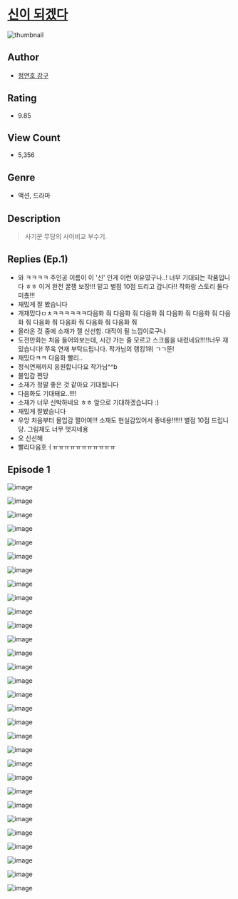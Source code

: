 # [신이 되겠다](https://comic.naver.com/challenge/list?titleId=811436)
![thumbnail](https://image-comic.pstatic.net/user_contents_data/challenge_comic/2023/05/27/306316/upload_4123381227391956836_480x623.jpeg)

## Author
- [정연호 강구](https://comic.naver.com/artistTitle?id=306316)

## Rating
- 9.85

## View Count
- 5,356

## Genre
- 액션, 드라마

## Description
> 사기꾼 무당의 사이비교 부수기.

## Replies (Ep.1)
- 와 ㅋㅋㅋㅋ 주인공 이름이 이 '신' 인게 이런 이유였구나..! 너무 기대되는 작품입니다 ㅎㅎ 이거 완전 꿀잼 보장!!! 밑고 별점 10점 드리고 갑니다!! 작화랑 스토리 둘다 미춌!!!
- 재밌게 잘 봤습니다
- 개재밌다ㅁㅊㅋㅋㅋㅋㅋㅋ다음화 줘 다음화 줘 다음화 줘 다음화 줘 다음화 줘 다음화 줘 다음화 줘 다음화 줘 다음화 줘 다음화 줘
- 올라온 것 중에 소재가 젤 신선함. 대작이 될 느낌이로구나
- 도전만화는 처음 들어와보는데, 시간 가는 줄 모르고 스크롤을 내렸네요!!!!!너무 재밌습니다! 쭈욱 연재 부탁드립니다. 작가님의 랭킹1위 ㄱㄱ뚠!
- 재밌다ㅋㅋ 다음화 빨리..
- 정식연재까지 응원합니다요 작가님^^b
- 몰입감 쩐당
- 소재가 정말 좋은 것 같아요 기대됩니다
- 다음화도 기대돼요..!!!!
- 소재가 너무 신박하네요 ㅎㅎ 앞으로 기대하겠습니다 :)
- 재밌게 잘봤습니다
- 우앙 처음부터 몰입감 쩔어여!!! 소재도 현실감있어서 좋네용!!!!!! 별점 10점 드립니당. 그림체도 너무 멋지네용
- 오 신선해
- 빨리다음호ㅓㅠㅠㅠㅠㅠㅠㅠㅠㅠㅠㅠ

## Episode 1
![image](https://image-comic.pstatic.net/user_contents_data/challenge_comic/2023/05/25/306316/upload_4063998816300590385.jpeg)

![image](https://image-comic.pstatic.net/user_contents_data/challenge_comic/2023/05/25/306316/upload_7233967810076292660.jpeg)

![image](https://image-comic.pstatic.net/user_contents_data/challenge_comic/2023/05/25/306316/upload_3474071022979922020.jpeg)

![image](https://image-comic.pstatic.net/user_contents_data/challenge_comic/2023/05/25/306316/upload_7004280715830387001.jpeg)

![image](https://image-comic.pstatic.net/user_contents_data/challenge_comic/2023/05/25/306316/upload_7162520435680503095.jpeg)

![image](https://image-comic.pstatic.net/user_contents_data/challenge_comic/2023/05/25/306316/upload_3617909163401885027.jpeg)

![image](https://image-comic.pstatic.net/user_contents_data/challenge_comic/2023/05/25/306316/upload_3702633114215265589.jpeg)

![image](https://image-comic.pstatic.net/user_contents_data/challenge_comic/2023/05/25/306316/upload_7005130839427592245.jpeg)

![image](https://image-comic.pstatic.net/user_contents_data/challenge_comic/2023/05/25/306316/upload_3977020854591120178.jpeg)

![image](https://image-comic.pstatic.net/user_contents_data/challenge_comic/2023/05/25/306316/upload_3978991165720585317.jpeg)

![image](https://image-comic.pstatic.net/user_contents_data/challenge_comic/2023/05/25/306316/upload_3919649423624528944.jpeg)

![image](https://image-comic.pstatic.net/user_contents_data/challenge_comic/2023/05/25/306316/upload_3545847149876229986.jpeg)

![image](https://image-comic.pstatic.net/user_contents_data/challenge_comic/2023/05/25/306316/upload_7363497963477611058.jpeg)

![image](https://image-comic.pstatic.net/user_contents_data/challenge_comic/2023/05/25/306316/upload_7219382577024951140.jpeg)

![image](https://image-comic.pstatic.net/user_contents_data/challenge_comic/2023/05/25/306316/upload_3762530118354350901.jpeg)

![image](https://image-comic.pstatic.net/user_contents_data/challenge_comic/2023/05/25/306316/upload_3616730486920460390.jpeg)

![image](https://image-comic.pstatic.net/user_contents_data/challenge_comic/2023/05/25/306316/upload_3906929190835925556.jpeg)

![image](https://image-comic.pstatic.net/user_contents_data/challenge_comic/2023/05/25/306316/upload_3762251959011193143.jpeg)

![image](https://image-comic.pstatic.net/user_contents_data/challenge_comic/2023/05/25/306316/upload_4049080457918178145.jpeg)

![image](https://image-comic.pstatic.net/user_contents_data/challenge_comic/2023/05/25/306316/upload_3846693524278239800.jpeg)

![image](https://image-comic.pstatic.net/user_contents_data/challenge_comic/2023/05/25/306316/upload_3904682885020476217.jpeg)

![image](https://image-comic.pstatic.net/user_contents_data/challenge_comic/2023/05/25/306316/upload_4120855438715860323.jpeg)

![image](https://image-comic.pstatic.net/user_contents_data/challenge_comic/2023/05/25/306316/upload_4121750479832244793.jpeg)

![image](https://image-comic.pstatic.net/user_contents_data/challenge_comic/2023/05/25/306316/upload_4122825776434590769.jpeg)

![image](https://image-comic.pstatic.net/user_contents_data/challenge_comic/2023/05/25/306316/upload_7292792764513804597.jpeg)

![image](https://image-comic.pstatic.net/user_contents_data/challenge_comic/2023/05/25/306316/upload_7233123388722655800.jpeg)

![image](https://image-comic.pstatic.net/user_contents_data/challenge_comic/2023/05/25/306316/upload_7161066683672703073.jpeg)

![image](https://image-comic.pstatic.net/user_contents_data/challenge_comic/2023/05/25/306316/upload_7005739766992024630.jpeg)

![image](https://image-comic.pstatic.net/user_contents_data/challenge_comic/2023/05/25/306316/upload_7366027750066435637.jpeg)

![image](https://image-comic.pstatic.net/user_contents_data/challenge_comic/2023/05/25/306316/upload_3761738448460014391.jpeg)
